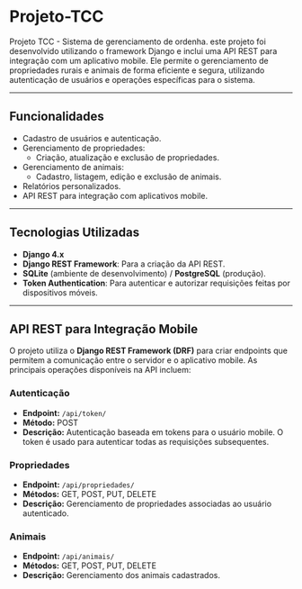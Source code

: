 # Projeto-TCC
Projeto TCC - Sistema de gerenciamento de ordenha.
este projeto foi desenvolvido utilizando o framework Django e inclui uma API REST para integração com um aplicativo mobile. Ele permite o gerenciamento de propriedades rurais e animais de forma eficiente e segura, utilizando autenticação de usuários e operações específicas para o sistema.

---

## **Funcionalidades**

- Cadastro de usuários e autenticação.
- Gerenciamento de propriedades:
  - Criação, atualização e exclusão de propriedades.
- Gerenciamento de animais:
  - Cadastro, listagem, edição e exclusão de animais.
- Relatórios personalizados.
- API REST para integração com aplicativos mobile.

---

## **Tecnologias Utilizadas**

- **Django 4.x**
- **Django REST Framework**: Para a criação da API REST.
- **SQLite** (ambiente de desenvolvimento) / **PostgreSQL** (produção).
- **Token Authentication**: Para autenticar e autorizar requisições feitas por dispositivos móveis.

---

## **API REST para Integração Mobile**

O projeto utiliza o **Django REST Framework (DRF)** para criar endpoints que permitem a comunicação entre o servidor e o aplicativo mobile. As principais operações disponíveis na API incluem:

### **Autenticação**
- **Endpoint:** `/api/token/`
- **Método:** POST  
- **Descrição:** Autenticação baseada em tokens para o usuário mobile. O token é usado para autenticar todas as requisições subsequentes.

### **Propriedades**
- **Endpoint:** `/api/propriedades/`
- **Métodos:** GET, POST, PUT, DELETE  
- **Descrição:** Gerenciamento de propriedades associadas ao usuário autenticado.

### **Animais**
- **Endpoint:** `/api/animais/`
- **Métodos:** GET, POST, PUT, DELETE  
- **Descrição:** Gerenciamento dos animais cadastrados.


